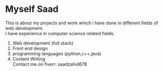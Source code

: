 # Myself Saad
This is about my projects and work which i have done in different fields of web development.<br>
I have experience in computer science related fields.<br>
1) Web development (full stack)<br>
2) Front end design <br>
3) programming languages (python,c++,java)<br>
4) Content Writing<br>
Contact me on fiverr: saadzahid678
